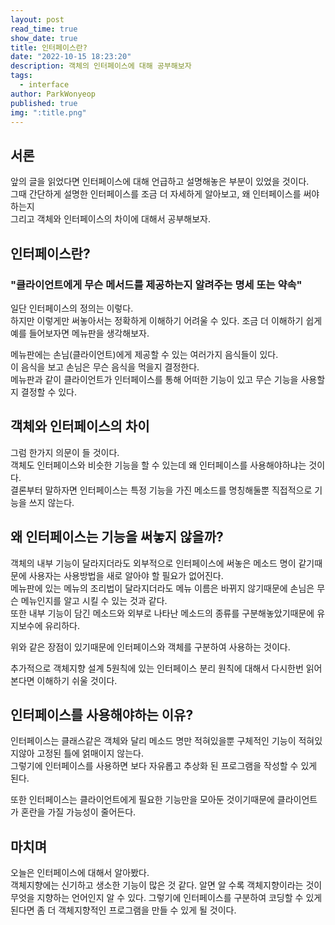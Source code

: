 ```yaml
---
layout: post
read_time: true
show_date: true
title: 인터페이스란?
date: "2022-10-15 18:23:20"
description: 객체의 인터페이스에 대해 공부해보자
tags:
  - interface
author: ParkWonyeop
published: true
img: ":title.png"
---
```


## 서론

앞의 글을 읽었다면 인터페이스에 대해 언급하고 설명해놓은 부분이 있었을 것이다.  
그때 간단하게 설명한 인터페이스를 조금 더 자세하게 알아보고, 왜 인터페이스를 써야하는지  
그리고 객체와 인터페이스의 차이에 대해서 공부해보자.

## 인터페이스란?

### "클라이언트에게 무슨 메서드를 제공하는지 알려주는 명세 또는 약속"

일단 인터페이스의 정의는 이렇다.  
하지만 이렇게만 써놓아서는 정확하게 이해하기 어려울 수 있다.
조금 더 이해하기 쉽게 예를 들어보자면 메뉴판을 생각해보자.

메뉴판에는 손님(클라이언트)에게 제공할 수 있는 여러가지 음식들이 있다.  
이 음식을 보고 손님은 무슨 음식을 먹을지 결정한다.  
메뉴판과 같이 클라이언트가 인터페이스를 통해 어떠한 기능이 있고 무슨 기능을 사용할지 결정할 수 있다.

## 객체와 인터페이스의 차이

그럼 한가지 의문이 들 것이다.  
객체도 인터페이스와 비슷한 기능을 할 수 있는데 왜 인터페이스를 사용해야하냐는 것이다.  
결론부터 말하자면 인터페이스는 특정 기능을 가진 메소드를 명칭해둘뿐 직접적으로 기능을 쓰지 않는다.

## 왜 인터페이스는 기능을 써놓지 않을까?

객체의 내부 기능이 달라지더라도 외부적으로 인터페이스에 써놓은 메소드 명이 같기때문에 사용자는 사용방법을 새로 알아야 할 필요가 없어진다.  
메뉴판에 있는 메뉴의 조리법이 달라지더라도 메뉴 이름은 바뀌지 않기때문에 손님은 무슨 메뉴인지를 알고 시킬 수 있는 것과 같다.  
또한 내부 기능이 담긴 메소드와 외부로 나타난 메소드의 종류를 구분해놓았기때문에 유지보수에 유리하다.

위와 같은 장점이 있기때문에 인터페이스와 객체를 구분하여 사용하는 것이다.

추가적으로 객체지향 설계 5원칙에 있는 인터페이스 분리 원칙에 대해서 다시한번 읽어본다면 이해하기 쉬울 것이다.

## 인터페이스를 사용해야하는 이유?

인터페이스는 클래스같은 객체와 달리 메소드 명만 적혀있을뿐 구체적인 기능이 적혀있지않아 고정된 틀에 얽매이지 않는다.  
그렇기에 인터페이스를 사용하면 보다 자유롭고 추상화 된 프로그램을 작성할 수 있게 된다.

또한 인터페이스는 클라이언트에게 필요한 기능만을 모아둔 것이기때문에 클라이언트가 혼란을 가질 가능성이 줄어든다.

## 마치며

오늘은 인터페이스에 대해서 알아봤다.  
객체지향에는 신기하고 생소한 기능이 많은 것 같다.
알면 알 수록 객체지향이라는 것이 무엇을 지향하는 언어인지 알 수 있다.
그렇기에 인터페이스를 구분하여 코딩할 수 있게 된다면 좀 더 객체지향적인 프로그램을 만들 수 있게 될 것이다.

